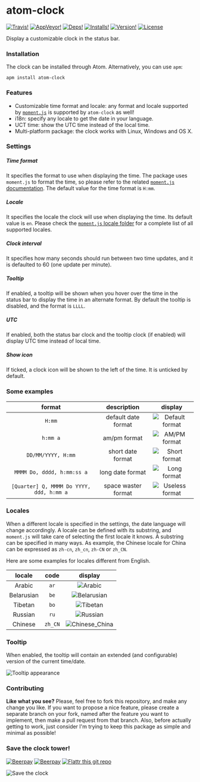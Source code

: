 # atom-clock
[![Travis!](https://img.shields.io/travis/b3by/atom-clock.svg?style=flat-square)](https://travis-ci.org/b3by/atom-clock)
[![AppVeyor!](https://img.shields.io/appveyor/ci/b3by/atom-clock.svg?style=flat-square)](https://ci.appveyor.com/project/b3by/atom-clock)
[![Deps!](https://img.shields.io/david/b3by/atom-clock.svg?style=flat-square)](https://david-dm.org/b3by/atom-clock)
[![Installs!](https://img.shields.io/apm/dm/atom-clock.svg?style=flat-square)](https://atom.io/packages/atom-clock)
[![Version!](https://img.shields.io/apm/v/atom-clock.svg?style=flat-square)](https://atom.io/packages/atom-clock)
[![License](https://img.shields.io/apm/l/atom-clock.svg?style=flat-square)](https://github.com/b3by/atom-clock/blob/master/LICENSE.md)

Display a customizable clock in the status bar.

### Installation
The clock can be installed through Atom. Alternatively, you can use `apm`:

`apm install atom-clock`

### Features
* Customizable time format and locale: any format and locale supported by [`moment.js`](http://momentjs.com/) is supported by `atom-clock` as well!
* i18n: specify any locale to get the date in your language.
* UCT time: show the UTC time instead of the local time.
* Multi-platform package: the clock works with Linux, Windows and OS X.

### Settings

##### Time format
It specifies the format to use when displaying the time. The package uses `moment.js` to format the time, so please refer to the related [`moment.js` documentation](http://momentjs.com/docs/#/displaying/format/). The default value for the time format is `H:mm`.

##### Locale
It specifies the locale the clock will use when displaying the time. Its default value is `en`. Please check the [`moment.js` locale folder](https://github.com/moment/moment/tree/master/locale) for a complete list of all supported locales.

##### Clock interval
It specifies how many seconds should run between two time updates, and it is defaulted to 60 (one update per minute).

##### Tooltip
If enabled, a tooltip will be shown when you hover over the time in the status bar to display the time in an alternate format. By default the tooltip is disabled, and the format is `LLLL`.

##### UTC
If enabled, both the status bar clock and the tooltip clock (if enabled) will display UTC time instead of local time.

##### Show icon
If ticked, a clock icon will be shown to the left of the time. It is unticked by default.

### Some examples

|format|description|display|
|:----:|:---------:|:-----:|
|`H:mm`|default date format|![Default format](https://raw.githubusercontent.com/b3by/atom-clock/master/images/default.png?raw=true)|
|`h:mm a`|am/pm format|![AM/PM format](https://raw.githubusercontent.com/b3by/atom-clock/master/images/ampm.png?raw=true)|
|`DD/MM/YYYY, H:mm`|short date format|![Short format](https://raw.githubusercontent.com/b3by/atom-clock/master/images/short.png?raw=true)|
|`MMMM Do, dddd, h:mm:ss a`|long date format|![Long format](https://raw.githubusercontent.com/b3by/atom-clock/master/images/long.png?raw=true)|
|`[Quarter] Q, MMMM Do YYYY, ddd, h:mm a`|space waster format|![Useless format](https://raw.githubusercontent.com/b3by/atom-clock/master/images/useless.png?raw=true)|

### Locales
When a different locale is specified in the settings, the date language will change accordingly. A locale can be defined with its substring, and `moment.js` will take care of selecting the first locale it knows. A substring can be specified in many ways. As example, the Chinese locale for China can be expressed as `zh-cn`, `zh_cn`, `zh-CN` or `zh_CN`.

Here are some examples for locales different from English.

| locale | code | display |
|:--------:|:------:|:---------:|
|Arabic|`ar`|![Arabic](https://raw.githubusercontent.com/b3by/atom-clock/master/images/locale_arabic.png?raw=true)|
|Belarusian|`be`|![Belarusian](https://raw.githubusercontent.com/b3by/atom-clock/master/images/locale_belarusian.png?raw=true)|
|Tibetan|`bo`|![Tibetan](https://raw.githubusercontent.com/b3by/atom-clock/master/images/locale_tibetan.png?raw=true)|
|Russian|`ru`|![Russian](https://raw.githubusercontent.com/b3by/atom-clock/master/images/locale_russian.png?raw=true)|
|Chinese|`zh_CN`|![Chinese_China](https://raw.githubusercontent.com/b3by/atom-clock/master/images/locale_chinese_china.png?raw=true)|

### Tooltip
When enabled, the tooltip will contain an extended (and configurable) version of
the current time/date.

![Tooltip appearance](https://raw.githubusercontent.com/b3by/atom-clock/master/images/tooltip.png)

### Contributing
**Like what you see?** Please, feel free to fork this repository, and make any change you like. If you
want to propose a nice feature, please create a separate branch on your fork,
named after the feature you want to implement, then make a pull request from that
branch. Also, before actually getting to work, just consider I'm trying to keep
this package as simple and minimal as possible!

### Save the clock tower!
[![Beerpay](https://beerpay.io/b3by/atom-clock/badge.svg?style=flat-square)](https://beerpay.io/b3by/atom-clock)
[![Beerpay](https://beerpay.io/b3by/atom-clock/make-wish.svg?style=flat-square)](https://beerpay.io/b3by/atom-clock?focus=wish)
[![Flattr this git repo](http://api.flattr.com/button/flattr-badge-large.png)](https://flattr.com/submit/auto?user_id=b3by&url=https://github.com/b3by/atom-clock&title=atom-clock&language=&tags=github&category=software)

![Save the clock](https://raw.githubusercontent.com/b3by/atom-clock/master/images/savetheclock.jpg?raw=true)
